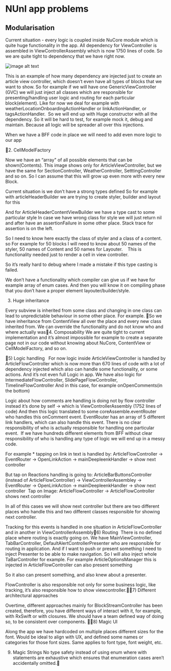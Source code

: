 # NUnl app problems

## Modularisation

Current situation - every logic is coupled inside NuCore module which is quite huge functionality in the app.
All dependency for ViewController is assembled in ViewControllerAssembly which is now 1750 lines of code. So we are quite tight to dependency that we have right now. 

![image alt text](1.png)




This is an example of how many dependency are injected just to create an article view controller, which doesn’t even have all types of blocks that we want to show. So for example if we will have one GenericViewController (GVC) we will just inject all classes which are responsible for presenting/handling user logic and routing for each particular block(element).
Like for now we deal for example with weatherLocationOnboardingActionHandler or linkActionHandler, or tagsActionHandler.  So we will end up with Huge constructor with all the dependency. 
So it will be hard to test, for example mock it, debug and maintain. Because all logic will be spreader all over this injections. 

When we have a BFF code in place we will need to add even more logic to our app


2. CellModelFactory

Now we have an “array" of all possible elements that can be shown(Contents). This image shows only for ArticleViewController, but we have the same for SectionController, WeatherController, SetttingController and so on. So I can assume that this will grow up even more with every new Block. 

Current situation is we don’t have a strong types defined
So for example with articleHeaderBuilder we are trying to create styler, builder and layout for this

And for ArticleHeaderContentViewBuilder we have a type cast to some particular style 
In case we have wrong class for style we will just return nil and after have an assertionFailure in some other place. 
Stack trace for assertion is on the left. 

So I need to know here exactly the class of styler and a class of a content.  so For example for 50 blocks I will need to know about 50 names of the styler, 50 names of Content and 50 names for Layouter.    This is functionality needed just to render a cell in view controller. 


So it’s really hard to debug where I made a mistake if this type casting is failed. 

We don’t have a functionality which compiler can give us if we have for example array of enum cases. And then you will know it on compiling phase that you don’t have a proper element layouter/builder/style. 





3. Huge inheritance


Every subview is inherited from some class and changing in one class can lead to unpredictable behaviour in some other place. For example.
So we have inheritance from ContentView all over the place and every new class inherited from. 
We can override the functionality and do not know who and where actually was4. Composability
We are quite tight to current implementation and it’s almost impossible for example to create a separate page not in our code without knowing about NuCore, ContentView or CellModelFactory, and so on.



5) Logic handling   For now logic inside ArticleViewController is handled by ArticleFlowController which is now more than 670 lines of code with a lot of dependency injected which also can handle some functionality, or some actions. And it’s not even full Logic in app. We have also logic for IntermediateFlowController, SlidePageFlowController, TimelineFlowController
And in this case, for example onOpenComments(in the bottom)

Logic about how comments are handling is doing not by flow controller instead it’s done by self -> which is ViewControllerAssembly (1752 lines of code)
And then this logic translated to some coreAssemble.eventRouter who handles this onComment event. EventRouter has an array of 5 different link handlers, which can also handle this event. 
There is no clear responsibility of who is actually responsible for handling one particular event.  If we have hundreds different elements from BFF without clear responsibility of who is handling any type of logic we will end up in a messy code.



For example * tapping on link in text is handled by: 
ArticleFlowController -> EventRouter -> OpenLinkAction -> mainDeepleenkHandler -> show next controller

But tap on Reactions handling is going to:
ArticleBarButtonsController (instead of ArticleFlowController) -> ViewControllerAssembley -> EventRouter -> OpenLinkAction -> mainDeepleenkHandler -> show next controller  Tap on Image:
 ArticleFlowController -> ArticleFlowController shows next controller

In all of this  cases we will show next controller but there are two different places who handle this and two different classes responsible for showing next controller. 

Tracking for this events is handled in one situation in ArticleFlowController and in another in ViewControllerAssembly6) Routing  There is no defined place where routing is exactly going on. We have MainViewController, TabBarController, DefaultAlertControllerPresenter who are responsible for routing in application. And if I want to push or present something I need to inject Presenter to be able to make navigation. So I will also inject whole TaBarController for example. For example ArticleOptionsManager this is injected in ArticleFlowController can also present something 


So it also can present something, and also knew about a presenter. 
 
FlowController is also responsible not only for some business logic, like tracking, it’s also responsible how to show viewcontroller.7) Different architectural approaches

Overtime, different approaches mainly for BlockStreamController has been created, therefore, you have different ways of interact with it, for example, with RxSwift or with closures. We should have a team defined way of doing so, to be consistent over components. 8) Magic UI

Along the app we have hardcoded on multiple places different sizes for the font. Would be ideal to align with UX, and defined some names or categories for those font sizes. Same applies to font type, font weight, etc.


9) Magic Strings
No type safety instead of using enum where with statements are exhaustive which ensures that enumeration cases aren’t accidentally omitted.

